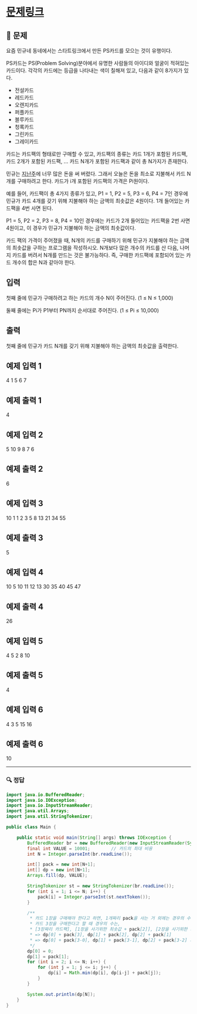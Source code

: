 # [문제링크](https://www.acmicpc.net/problem/16194)

## 📝 문제

요즘 민규네 동네에서는 스타트링크에서 만든 PS카드를 모으는 것이 유행이다.

PS카드는 PS(Problem Solving)분야에서 유명한 사람들의 아이디와 얼굴이 적혀있는 카드이다. 각각의 카드에는 등급을 나타내는 색이 칠해져 있고, 다음과 같이 8가지가 있다.

-   전설카드
-   레드카드
-   오렌지카드
-   퍼플카드
-   블루카드
-   청록카드
-   그린카드
-   그레이카드

카드는 카드팩의 형태로만 구매할 수 있고, 카드팩의 종류는 카드 1개가 포함된 카드팩, 카드 2개가 포함된 카드팩, ... 카드 N개가 포함된 카드팩과 같이 총 N가지가 존재한다.

민규는 [지난주](https://www.acmicpc.net/problem/11052)에 너무 많은 돈을 써 버렸다. 그래서 오늘은 돈을 최소로 지불해서 카드 N개를 구매하려고 한다. 카드가 i개 포함된 카드팩의 가격은 Pi원이다.

예를 들어, 카드팩이 총 4가지 종류가 있고, P1 = 1, P2 = 5, P3 = 6, P4 = 7인 경우에 민규가 카드 4개를 갖기 위해 지불해야 하는 금액의 최솟값은 4원이다. 1개 들어있는 카드팩을 4번 사면 된다.

P1 = 5, P2 = 2, P3 = 8, P4 = 10인 경우에는 카드가 2개 들어있는 카드팩을 2번 사면 4원이고, 이 경우가 민규가 지불해야 하는 금액의 최솟값이다.

카드 팩의 가격이 주어졌을 때, N개의 카드를 구매하기 위해 민규가 지불해야 하는 금액의 최솟값을 구하는 프로그램을 작성하시오. N개보다 많은 개수의 카드를 산 다음, 나머지 카드를 버려서 N개를 만드는 것은 불가능하다. 즉, 구매한 카드팩에 포함되어 있는 카드 개수의 합은 N과 같아야 한다.

## 입력

첫째 줄에 민규가 구매하려고 하는 카드의 개수 N이 주어진다. (1 ≤ N ≤ 1,000)

둘째 줄에는 Pi가 P1부터 PN까지 순서대로 주어진다. (1 ≤ Pi ≤ 10,000)

## 출력

첫째 줄에 민규가 카드 N개를 갖기 위해 지불해야 하는 금액의 최솟값을 출력한다.

## 예제 입력 1 

4
1 5 6 7

## 예제 출력 1 

4

## 예제 입력 2 

5
10 9 8 7 6

## 예제 출력 2 

6

## 예제 입력 3 

10
1 1 2 3 5 8 13 21 34 55

## 예제 출력 3

5

## 예제 입력 4 

10
5 10 11 12 13 30 35 40 45 47

## 예제 출력 4 

26

## 예제 입력 5 

4
5 2 8 10

## 예제 출력 5 

4

## 예제 입력 6 

4
3 5 15 16

## 예제 출력 6 

10

---

### 🔍 정답

```java
import java.io.BufferedReader;
import java.io.IOException;
import java.io.InputStreamReader;
import java.util.Arrays;
import java.util.StringTokenizer;

public class Main {

    public static void main(String[] args) throws IOException {
        BufferedReader br = new BufferedReader(new InputStreamReader(System.in));
        final int VALUE = 10001;        // 카드의 최대 비용
        int N = Integer.parseInt(br.readLine());

        int[] pack = new int[N+1];
        int[] dp = new int[N+1];
        Arrays.fill(dp, VALUE);

        StringTokenizer st = new StringTokenizer(br.readLine());
        for (int i = 1; i <= N; i++) {
            pack[i] = Integer.parseInt(st.nextToken());
        }

        /**
         * 카드 1장을 구매해야 한다고 하면, 1개짜리 pack을 사는 거 외에는 경우의 수가 없으므로 dp[1] = pack[1]이 됨!
         * 카드 3장을 구매한다고 할 때 경우의 수는,
         * [3장짜리 카드팩], [1장을 사기위한 최솟값 + pack[2]], [2장을 사기위한 최솟값 + pack[1]]
         * => dp[0] + pack[3], dp[1] + pack[2], dp[2] + pack[1]
         * => dp[0] + pack[3-0], dp[1] + pack[3-1], dp[2] + pack[3-2] 가 됨!
         */
        dp[0] = 0;
        dp[1] = pack[1];
        for (int i = 2; i <= N; i++) {
            for (int j = 1; j <= i; j++) {
                dp[i] = Math.min(dp[i], dp[i-j] + pack[j]);
            }
        }

        System.out.println(dp[N]);
    }
}
```